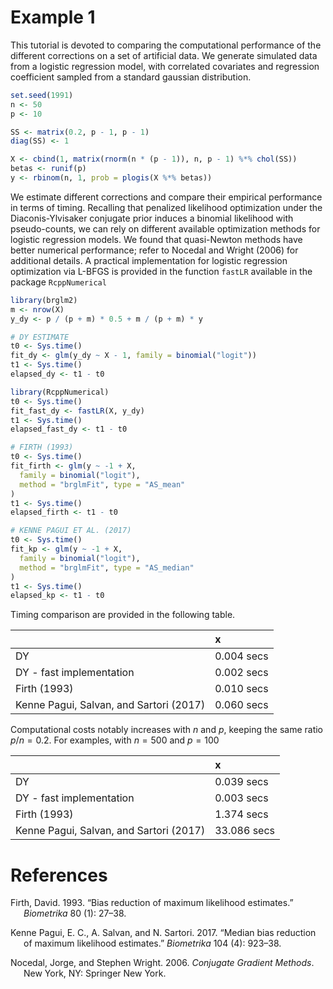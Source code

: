 # Example 1

This tutorial is devoted to comparing the computational performance of
the different corrections on a set of artificial data. We generate
simulated data from a logistic regression model, with correlated
covariates and regression coefficient sampled from a standard gaussian
distribution.

``` r
set.seed(1991)
n <- 50
p <- 10

SS <- matrix(0.2, p - 1, p - 1)
diag(SS) <- 1

X <- cbind(1, matrix(rnorm(n * (p - 1)), n, p - 1) %*% chol(SS))
betas <- runif(p)
y <- rbinom(n, 1, prob = plogis(X %*% betas))
```

We estimate different corrections and compare their empirical
performance in terms of timing. Recalling that penalized likelihood
optimization under the Diaconis-Ylvisaker conjugate prior induces a
binomial likelihood with pseudo-counts, we can rely on different
available optimization methods for logistic regression models. We found
that quasi-Newton methods have better numerical performance; refer to
Nocedal and Wright (2006) for additional details. A practical
implementation for logistic regression optimization via L-BFGS is
provided in the function `fastLR` available in the package
`RcppNumerical`

``` r
library(brglm2)
m <- nrow(X)
y_dy <- p / (p + m) * 0.5 + m / (p + m) * y

# DY ESTIMATE
t0 <- Sys.time()
fit_dy <- glm(y_dy ~ X - 1, family = binomial("logit"))
t1 <- Sys.time()
elapsed_dy <- t1 - t0

library(RcppNumerical)
t0 <- Sys.time()
fit_fast_dy <- fastLR(X, y_dy)
t1 <- Sys.time()
elapsed_fast_dy <- t1 - t0

# FIRTH (1993)
t0 <- Sys.time()
fit_firth <- glm(y ~ -1 + X,
  family = binomial("logit"),
  method = "brglmFit", type = "AS_mean"
)
t1 <- Sys.time()
elapsed_firth <- t1 - t0

# KENNE PAGUI ET AL. (2017)
t0 <- Sys.time()
fit_kp <- glm(y ~ -1 + X,
  family = binomial("logit"),
  method = "brglmFit", type = "AS_median"
)
t1 <- Sys.time()
elapsed_kp <- t1 - t0
```

Timing comparison are provided in the following table.

|                                         | x          |
|:----------------------------------------|:-----------|
| DY                                      | 0.004 secs |
| DY - fast implementation                | 0.002 secs |
| Firth (1993)                            | 0.010 secs |
| Kenne Pagui, Salvan, and Sartori (2017) | 0.060 secs |

Computational costs notably increases with *n* and *p*, keeping the same
ratio *p*/*n* = 0.2. For examples, with *n* = 500 and *p* = 100

|                                         | x           |
|:----------------------------------------|:------------|
| DY                                      | 0.039 secs  |
| DY - fast implementation                | 0.003 secs  |
| Firth (1993)                            | 1.374 secs  |
| Kenne Pagui, Salvan, and Sartori (2017) | 33.086 secs |

# References

<div id="refs" class="references csl-bib-body hanging-indent">

<div id="ref-Firth1993" class="csl-entry">

Firth, David. 1993. “<span class="nocase">Bias reduction of maximum
likelihood estimates</span>.” *Biometrika* 80 (1): 27–38.

</div>

<div id="ref-Pagui2017" class="csl-entry">

Kenne Pagui, E. C., A. Salvan, and N. Sartori. 2017. “<span
class="nocase">Median bias reduction of maximum likelihood
estimates</span>.” *Biometrika* 104 (4): 923–38.

</div>

<div id="ref-Nocedal2006" class="csl-entry">

Nocedal, Jorge, and Stephen Wright. 2006. *Conjugate Gradient Methods*.
New York, NY: Springer New York.

</div>

</div>
